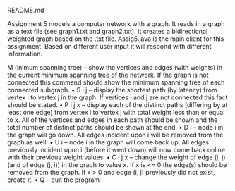 README.md

Assignment 5 models a computer network with a graph. It reads in a graph as a text file (see graph1.txt and graph2.txt). It creates a bidirectional weighted graph based on the .txt file. Assig5.java is the main client for this assignment. Based on different user input it will respond with different information.

M (inimum spanning tree) – show the vertices and edges (with weights) in the current minimum
spanning tree of the network. If the graph is not connected this commend should show the minimum
spanning tree of each connected subgraph.
• S i j – display the shortest path (by latency) from vertex i to vertex j in the graph. If vertices i and j are
not connected this fact should be stated.
• P i j x – display each of the distinct paths (differing by at least one edge) from vertex i to vertex j with
total weight less than or equal to x. All of the vertices and edges in each path should be shown and the
total number of distinct paths should be shown at the end.
• D i – node i in the graph will go down. All edges incident upon i will be removed from the graph as
well.
• U i – node i in the graph will come back up. All edges previously incident upon i (before it went down)
will now come back online with their previous weight values.
• C i j x – change the weight of edge (i, j) (and of edge (j, i)) in the graph to value x. If x is <= 0 the
edge(s) should be removed from the graph. If x > 0 and edge (i, j) previously did not exist, create it.
• Q – quit the program
